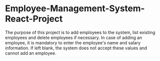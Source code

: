 # Employee-Management-System-React-Project


The purpose of this project is to add employees to the system, list existing employees and delete employees if necessary. In case of adding an employee, it is mandatory to enter the employee's name and salary information. If left blank, the system does not accept these values and cannot add an employee.
